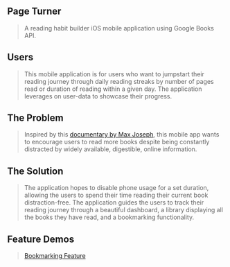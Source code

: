 ## Page Turner
> A reading habit builder iOS mobile application using Google Books API.

## Users ##
  > This mobile application is for users who want to jumpstart their reading journey through daily reading streaks by number of pages read or duration of reading within a given day. The application leverages on user-data to showcase their progress. 

## The Problem ##
  > Inspired by this [documentary by Max Joseph](https://youtu.be/lIW5jBrrsS0), this mobile app wants to encourage users to read more books despite being constantly distracted by widely available, digestible, online information. 

## The Solution ##
  > The application hopes to disable phone usage for a set duration, allowing the users to spend their time reading their current book distraction-free. The application guides the users to track their reading journey through a beautiful dashboard, a library displaying all the books they have read, and a bookmarking functionality. 


## Feature Demos ##
  > [Bookmarking Feature](https://youtu.be/YX-HkUjYWQU)
